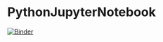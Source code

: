 # PythonJupyterNotebook
[![Binder](https://mybinder.org/badge_logo.svg)](https://mybinder.org/v2/gh/suryacgust90/PythonJupyterNotebook/HEAD)
